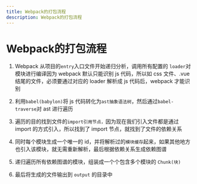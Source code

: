 ```yaml
---
title: Webpack的打包流程
description: Webpack的打包流程
---
```


# Webpack的打包流程


1. Webpack 从项目的`entry`入口文件开始递归分析，调用所有配置的 `loader`对模块进行编译因为 webpack 默认只能识别 js 代码，所以如 css 文件、.vue 结尾的文件，必须要通过对应的 loader 解析成 js 代码后，webpack 才能识别

2. 利用`babel(babylon)`将 js 代码转化为`ast抽象语法树`，然后通过`babel-traverse`对 ast 进行遍历

3. 遍历的目的找到文件的`import引用节点，`因为现在我们引入文件都是通过 import 的方式引入，所以找到了 import 节点，就找到了文件的依赖关系

4. 同时每个模块生成一个唯一的 id，并将解析过的`模块缓存`起来，如果其他地方也引入该模块，就无需重新解析，最后根据依赖关系生成依赖图谱

5. 递归遍历所有依赖图谱的模块，组装成一个个包含多个模块的 `Chunk(块)`

6. 最后将生成的文件输出到 `output` 的目录中

